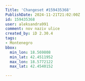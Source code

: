 ```yaml
---
Title: 'Changeset #159435368'
PublishDate: 2024-11-21T21:02:00Z
id: 159435368
user: aleksandra991
comment: nov naziv ulice
created_by: iD 2.30.4
tags:
- Montenegro
bbox:
  min_lon: 18.569808
  min_lat: 42.4511952
  max_lon: 18.5772122
  max_lat: 42.4540152

---
```

